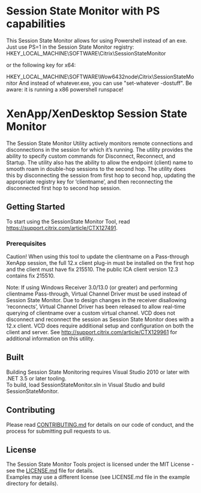 # Session State Monitor with PS capabilities
This Session State Monitor allows for using Powershell instead of an exe. Just use PS=1 in the Session State Monitor registry:
HKEY_LOCAL_MACHINE\SOFTWARE\Citrix\SessionStateMonitor

or the following key for x64:

HKEY_LOCAL_MACHINE\SOFTWARE\Wow6432node\Citrix\SessionStateMonitor
And instead of whatever.exe, you can use "set-whatever -dostuff". 
Be aware: it is running a x86 powershell runspace!

# XenApp/XenDesktop Session State Monitor
The Session State Monitor Utility actively monitors remote connections and disconnections in the session for which it’s running. The utility provides the ability to specify custom commands for Disconnect, Reconnect, and Startup. The utility also has the ability to allow the endpoint (client) name to smooth roam in double-hop sessions to the second hop. The utility does this by disconnecting the session from first hop to second hop, updating the appropriate registry key for ‘clientname’, and then reconnecting the disconnected first hop to second hop session.

## Getting Started
To start using the SessionState Monitor Tool, read https://support.citrix.com/article/CTX127491.

### Prerequisites
Caution! When using this tool to update the clientname on a Pass-through XenApp session, 
the full 12.x client plug-in must be installed on the first hop and the client must have fix 215510. 
The public ICA client version 12.3 contains fix 215510.

Note: If using Windows Receiver 3.0/13.0 (or greater) and performing clientname Pass-through, 
Virtual Channel Driver must be used instead of Session State Monitor. 
Due to design changes in the receiver disallowing ‘reconnects’, 
Virtual Channel Driver has been released to allow real-time querying of clientname over a custom virtual channel. 
VCD does not disconnect and reconnect the session as Session State Monitor does with a 12.x client. 
VCD does require additional setup and configuration on both the client and server. 
See http://support.citrix.com/article/CTX129961 for additional information on this utility.

## Built
Building Session State Monitoring requires Visual Studio 2010 or later with .NET 3.5 or later tooling.  
To build, load SessionStateMonitor.sln in Visual Studio and build SessionStateMonitor.

## Contributing
Please read [CONTRIBUTING.md](CONTRIBUTING.md) for details on our code of conduct, and the process for submitting pull requests to us.

## License
The Session State Monitor Tools project is licensed under the MIT License - see the [LICENSE.md](LICENSE.md) file for details.  
Examples may use a different license (see LICENSE.md file in the example directory for details).
